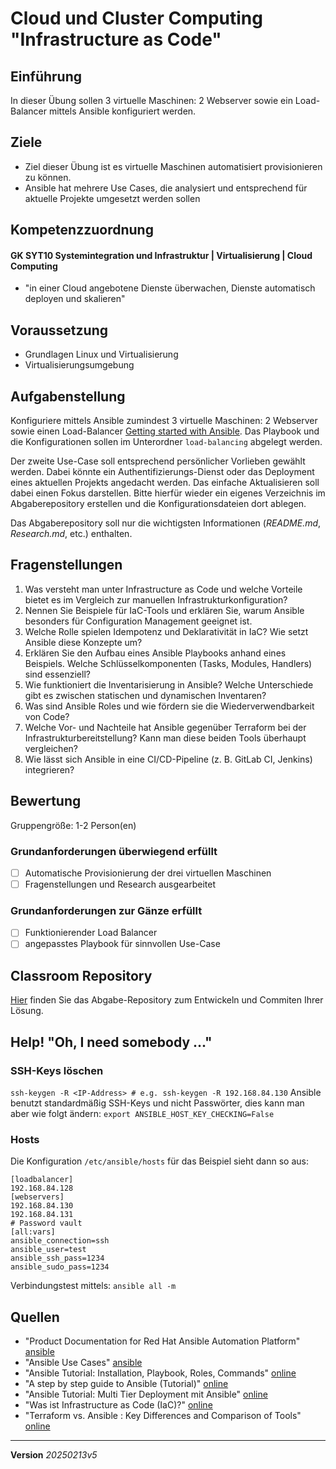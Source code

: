 # Cloud und Cluster Computing "Infrastructure as Code"

## Einführung
In dieser Übung sollen 3 virtuelle Maschinen: 2 Webserver sowie ein Load-Balancer mittels Ansible konfiguriert werden.

## Ziele
- Ziel dieser Übung ist es virtuelle Maschinen automatisiert provisionieren zu können.
- Ansible hat mehrere Use Cases, die analysiert und entsprechend für aktuelle Projekte umgesetzt werden sollen

## Kompetenzzuordnung

#### GK SYT10 Systemintegration und Infrastruktur | Virtualisierung | Cloud Computing
- "in einer Cloud angebotene Dienste überwachen, Dienste automatisch deployen und skalieren"

## Voraussetzung
* Grundlagen Linux und Virtualisierung
* Virtualisierungsumgebung

## Aufgabenstellung
Konfiguriere mittels Ansible zumindest 3 virtuelle Maschinen: 2 Webserver sowie einen Load-Balancer [Getting started with Ansible](https://docs.ansible.com/ansible/latest/getting_started/index.html). Das Playbook und die Konfigurationen sollen im Unterordner `load-balancing` abgelegt werden.  

Der zweite Use-Case soll entsprechend persönlicher Vorlieben gewählt werden. Dabei könnte ein Authentifizierungs-Dienst oder das Deployment eines aktuellen Projekts angedacht werden. Das einfache Aktualisieren soll dabei einen Fokus darstellen. Bitte hierfür wieder ein eigenes Verzeichnis im Abgaberepository erstellen und die Konfigurationsdateien dort ablegen.  

Das Abgaberepository soll nur die wichtigsten Informationen (*README.md*, *Research.md*, etc.) enthalten.

## Fragenstellungen
1. Was versteht man unter Infrastructure as Code und welche Vorteile bietet es im Vergleich zur manuellen Infrastrukturkonfiguration?
2. Nennen Sie Beispiele für IaC-Tools und erklären Sie, warum Ansible besonders für Configuration Management geeignet ist.
3. Welche Rolle spielen Idempotenz und Deklarativität in IaC? Wie setzt Ansible diese Konzepte um?
4. Erklären Sie den Aufbau eines Ansible Playbooks anhand eines Beispiels. Welche Schlüsselkomponenten (Tasks, Modules, Handlers) sind essenziell?
5. Wie funktioniert die Inventarisierung in Ansible? Welche Unterschiede gibt es zwischen statischen und dynamischen Inventaren?
6. Was sind Ansible Roles und wie fördern sie die Wiederverwendbarkeit von Code?
7. Welche Vor- und Nachteile hat Ansible gegenüber Terraform bei der Infrastrukturbereitstellung? Kann man diese beiden Tools überhaupt vergleichen?
8. Wie lässt sich Ansible in eine CI/CD-Pipeline (z. B. GitLab CI, Jenkins) integrieren?

## Bewertung
Gruppengröße: 1-2 Person(en)

### Grundanforderungen überwiegend erfüllt
 - [ ] Automatische Provisionierung der drei virtuellen Maschinen
 - [ ] Fragenstellungen und Research ausgearbeitet

### Grundanforderungen zur Gänze erfüllt
 - [ ] Funktionierender Load Balancer
 - [ ] angepasstes Playbook für sinnvollen Use-Case

## Classroom Repository
[Hier](https://classroom.github.com/a/Y3Np2Yby) finden Sie das Abgabe-Repository zum Entwickeln und Commiten Ihrer Lösung.

## Help! "Oh, I need somebody ..."

### SSH-Keys löschen
`ssh-keygen -R <IP-Address> # e.g. ssh-keygen -R 192.168.84.130`
Ansible benutzt standardmäßig SSH-Keys und nicht Passwörter, dies kann man aber wie folgt ändern:
`export ANSIBLE_HOST_KEY_CHECKING=False`

### Hosts
Die Konfiguration `/etc/ansible/hosts` für das Beispiel sieht dann so aus:
```
[loadbalancer]
192.168.84.128
[webservers]
192.168.84.130
192.168.84.131
# Password vault
[all:vars]
ansible_connection=ssh
ansible_user=test
ansible_ssh_pass=1234
ansible_sudo_pass=1234
```
Verbindungstest mittels: `ansible all -m`

## Quellen
- "Product Documentation for Red Hat Ansible Automation Platform" [ansible](https://access.redhat.com/documentation/en-us/red_hat_ansible_automation_platform/)
- "Ansible Use Cases" [ansible](https://www.redhat.com/en/technologies/management/ansible/use-cases)
- "Ansible Tutorial: Installation, Playbook, Roles, Commands" [online](https://www.guru99.com/ansible-tutorial.html)
- "A step by step guide to Ansible (Tutorial)" [online](https://www.ssdnodes.com/blog/step-by-step-ansible-guide/)
- "Ansible Tutorial: Multi Tier Deployment mit Ansible" [online](https://entwickler.de/devops/ansible-tutorial-multi-tier-deployment-mit-ansible/)
- "Was ist Infrastructure as Code (IaC)?" [online](https://www.redhat.com/de/topics/automation/what-is-infrastructure-as-code-iac)
- "Terraform vs. Ansible : Key Differences and Comparison of Tools" [online](https://spacelift.io/blog/ansible-vs-terraform)

---
**Version** *20250213v5*

